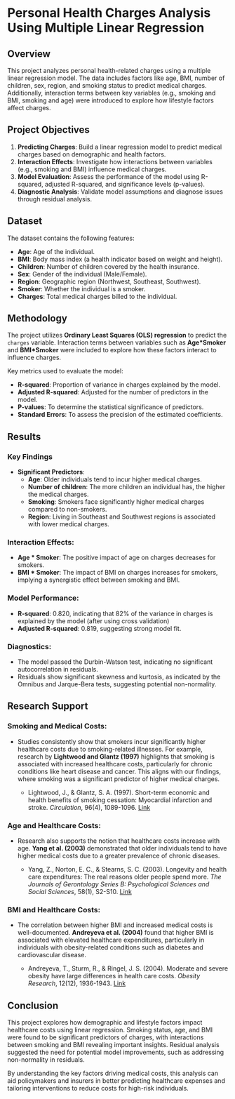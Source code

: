 
# Personal Health Charges Analysis Using Multiple Linear Regression

## Overview

This project analyzes personal health-related charges using a multiple linear regression model. The data includes factors like age, BMI, number of children, sex, region, and smoking status to predict medical charges. Additionally, interaction terms between key variables (e.g., smoking and BMI, smoking and age) were introduced to explore how lifestyle factors affect charges.

## Project Objectives

1. **Predicting Charges**: Build a linear regression model to predict medical charges based on demographic and health factors.
2. **Interaction Effects**: Investigate how interactions between variables (e.g., smoking and BMI) influence medical charges.
3. **Model Evaluation**: Assess the performance of the model using R-squared, adjusted R-squared, and significance levels (p-values).
4. **Diagnostic Analysis**: Validate model assumptions and diagnose issues through residual analysis.

## Dataset

The dataset contains the following features:
- **Age**: Age of the individual.
- **BMI**: Body mass index (a health indicator based on weight and height).
- **Children**: Number of children covered by the health insurance.
- **Sex**: Gender of the individual (Male/Female).
- **Region**: Geographic region (Northwest, Southeast, Southwest).
- **Smoker**: Whether the individual is a smoker.
- **Charges**: Total medical charges billed to the individual.

## Methodology

The project utilizes **Ordinary Least Squares (OLS) regression** to predict the `charges` variable. Interaction terms between variables such as **Age*Smoker** and **BMI*Smoker** were included to explore how these factors interact to influence charges.

Key metrics used to evaluate the model:
- **R-squared**: Proportion of variance in charges explained by the model.
- **Adjusted R-squared**: Adjusted for the number of predictors in the model.
- **P-values**: To determine the statistical significance of predictors.
- **Standard Errors**: To assess the precision of the estimated coefficients.

## Results

### Key Findings
- **Significant Predictors**:
   - **Age**: Older individuals tend to incur higher medical charges.
   - **Number of children**: The more children an individual has, the higher the medical charges.
   - **Smoking**: Smokers face significantly higher medical charges compared to non-smokers.
   - **Region**: Living in Southeast and Southwest regions is associated with lower medical charges.

### Interaction Effects:
- **Age * Smoker**: The positive impact of age on charges decreases for smokers.
- **BMI * Smoker**: The impact of BMI on charges increases for smokers, implying a synergistic effect between smoking and BMI.

### Model Performance:
- **R-squared**: 0.820, indicating that 82% of the variance in charges is explained by the model (after using cross validation)
- **Adjusted R-squared**: 0.819, suggesting strong model fit.
  
### Diagnostics:
- The model passed the Durbin-Watson test, indicating no significant autocorrelation in residuals.
- Residuals show significant skewness and kurtosis, as indicated by the Omnibus and Jarque-Bera tests, suggesting potential non-normality.


## Research Support

### Smoking and Medical Costs:
- Studies consistently show that smokers incur significantly higher healthcare costs due to smoking-related illnesses. For example, research by **Lightwood and Glantz (1997)** highlights that smoking is associated with increased healthcare costs, particularly for chronic conditions like heart disease and cancer. This aligns with our findings, where smoking was a significant predictor of higher medical charges.

   - Lightwood, J., & Glantz, S. A. (1997). Short-term economic and health benefits of smoking cessation: Myocardial infarction and stroke. *Circulation*, 96(4), 1089-1096. [Link](https://pubmed.ncbi.nlm.nih.gov/)

### Age and Healthcare Costs:
- Research also supports the notion that healthcare costs increase with age. **Yang et al. (2003)** demonstrated that older individuals tend to have higher medical costs due to a greater prevalence of chronic diseases.

   - Yang, Z., Norton, E. C., & Stearns, S. C. (2003). Longevity and health care expenditures: The real reasons older people spend more. *The Journals of Gerontology Series B: Psychological Sciences and Social Sciences*, 58(1), S2-S10. [Link](https://academic.oup.com/)

### BMI and Healthcare Costs:
- The correlation between higher BMI and increased medical costs is well-documented. **Andreyeva et al. (2004)** found that higher BMI is associated with elevated healthcare expenditures, particularly in individuals with obesity-related conditions such as diabetes and cardiovascular disease.

   - Andreyeva, T., Sturm, R., & Ringel, J. S. (2004). Moderate and severe obesity have large differences in health care costs. *Obesity Research*, 12(12), 1936-1943. [Link](https://onlinelibrary.wiley.com/)

## Conclusion

This project explores how demographic and lifestyle factors impact healthcare costs using linear regression. Smoking status, age, and BMI were found to be significant predictors of charges, with interactions between smoking and BMI revealing important insights. Residual analysis suggested the need for potential model improvements, such as addressing non-normality in residuals.

By understanding the key factors driving medical costs, this analysis can aid policymakers and insurers in better predicting healthcare expenses and tailoring interventions to reduce costs for high-risk individuals.
